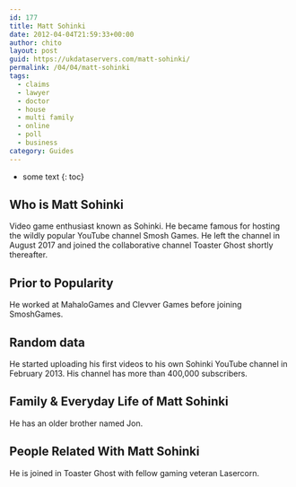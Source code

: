 ```yaml
---
id: 177
title: Matt Sohinki
date: 2012-04-04T21:59:33+00:00
author: chito
layout: post
guid: https://ukdataservers.com/matt-sohinki/
permalink: /04/04/matt-sohinki
tags:
  - claims
  - lawyer
  - doctor
  - house
  - multi family
  - online
  - poll
  - business
category: Guides
---
```


* some text
{: toc}


## Who is  Matt Sohinki
                  
                  
                  
Video game enthusiast known as Sohinki. He became famous for hosting the wildly popular YouTube channel Smosh Games. He left the channel in August 2017 and joined the collaborative channel Toaster Ghost shortly thereafter. 
                  
                
                
                
## Prior to Popularity 
                  
                  
                  
He worked at MahaloGames and Clevver Games before joining SmoshGames. 
                  
                
                
                
## Random data 
                  
                  
                  
He started uploading his first videos to his own Sohinki YouTube channel in February 2013. His channel has more than 400,000 subscribers. 
                  
                
                
                
## Family & Everyday Life of Matt Sohinki
                  
                  
                  
He has an older brother named Jon. 
                  
                
                
                
## People Related With  Matt Sohinki
                  
                  
                  
He is joined in Toaster Ghost with fellow gaming veteran Lasercorn.
                  
                
              
            
          
          
          
    
    
  
